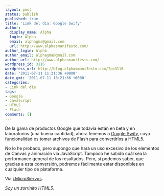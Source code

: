```yaml
---
layout: post
status: publish
published: true
title: 'Link del día: Google Swify'
author:
  display_name: Alpha
  login: Alpha
  email: alphagma@gmail.com
  url: http://www.alphasmanifesto.com/
author_login: Alpha
author_email: alphagma@gmail.com
author_url: http://www.alphasmanifesto.com/
wordpress_id: 3116
wordpress_url: http://blog.alphasmanifesto.com/?p=3116
date: '2011-07-11 11:21:36 +0000'
date_gmt: '2011-07-11 13:21:36 +0000'
categories:
- Link del día
tags:
- Google
- JavaScript
- HTML5
- Flash
comments: []
---
```


De la gama de productos Google que todavía están en beta y en laboratorios (una buena cantidad), ahora tenemos a <a href="http://swiffy.googlelabs.com/">Google Swify</a>, cuya funcionalidad es tomar archivos de Flash para convertirlos a HTML5.

No lo he probado, pero supongo que hará un uso excesivo de los elementos de Canvas y animación via JavaScript. Tampoco he sabido cuál sea la performance general de los resultados. Pero, sí podemos saber, que gracias a esta conversión, podremos fácilmente estar disponibles en cualquier tipo de plataforma.

Via <a href="http://i.microsiervos.com/ordenadores/google-swiffy.html">i.MicroSiervos</a>.

_Soy un zorrinito HTML5._
